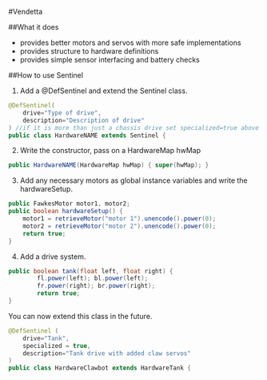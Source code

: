 #Vendetta

##What it does
- provides better motors and servos with more safe implementations
- provides structure to hardware definitions
- provides simple sensor interfacing and battery checks

##How to use Sentinel
1. Add a @DefSentinel and extend the Sentinel class.
``` java
@DefSentinel(
    drive="Type of drive",
    description="Description of drive"
) //if it is more than just a chassis drive set specialized=true above
public class HardwareNAME extends Sentinel {
```
2. Write the constructor, pass on a HardwareMap hwMap
``` java
public HardwareNAME(HardwareMap hwMap) { super(hwMap); }
```
3. Add any necessary motors as global instance variables and write the hardwareSetup.
``` java
public FawkesMotor motor1, motor2;
public boolean hardwareSetup() {
    motor1 = retrieveMotor("motor 1").unencode().power(0);
    motor2 = retrieveMotor("motor 2").unencode().power(0);
    return true;
}
```
4. Add a drive system.
``` java
public boolean tank(float left, float right) {
        fl.power(left); bl.power(left);
        fr.power(right); br.power(right);
        return true;
}
```

You can now extend this class in the future.
``` java
@DefSentinel (
    drive="Tank",
    specialized = true,
    description="Tank drive with added claw servos"
)
public class HardwareClawbot extends HardwareTank {
```